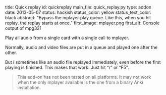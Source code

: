 title: Quick replay
id: quickreplay
main_file: quick_replay.py
type: addon
date: 2013-05-07
status: hackish
status_color: yellow
status_text_color: black
abstract: "Bypass the mplayer play queue. Like this, when you hit
replay, the replay starts at once."
first_image: mplayer.png
first_alt: Console output of mpg321

Play all audio from a single card with a single call to mplayer.

Normally, audio and video files are put in a queue and played one after
the other.

But i sometimes like an audio file replayed immediately, even before
the first playing is finished. This makes that work. Just hit <q>r</q>
or <q>F5</q>.

<blockquote class="nb">
This add-on has not been tested on all
platforms. It may not work when the only mplayer available is the one
from a binary Anki installation.
</blockquote>
